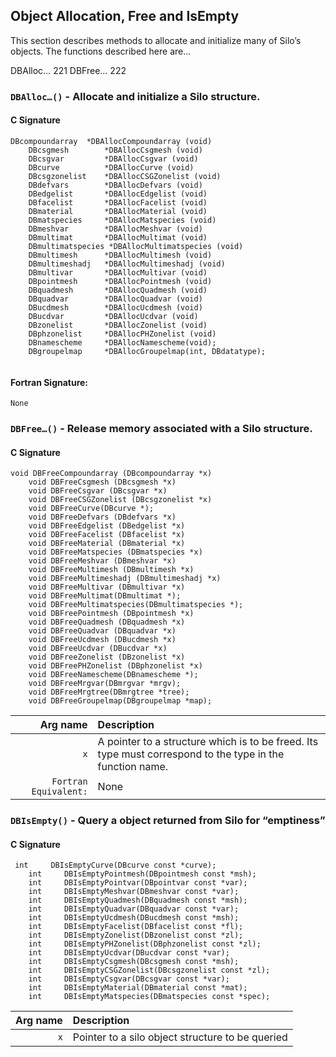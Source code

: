 ## Object Allocation, Free and IsEmpty

This section describes methods to allocate and initialize many of Silo’s objects. 
The functions described here are...

DBAlloc…	221
DBFree…	222

### `DBAlloc…()` - Allocate and initialize a Silo structure.

#### C Signature
```
DBcompoundarray  *DBAllocCompoundarray (void)
    DBcsgmesh        *DBAllocCsgmesh (void)
    DBcsgvar         *DBAllocCsgvar (void)
    DBcurve          *DBAllocCurve (void)
    DBcsgzonelist    *DBAllocCSGZonelist (void)
    DBdefvars        *DBAllocDefvars (void)
    DBedgelist       *DBAllocEdgelist (void)
    DBfacelist       *DBAllocFacelist (void)
    DBmaterial       *DBAllocMaterial (void)
    DBmatspecies     *DBAllocMatspecies (void)
    DBmeshvar        *DBAllocMeshvar (void)
    DBmultimat       *DBAllocMultimat (void)
    DBmultimatspecies *DBAllocMultimatspecies (void)
    DBmultimesh      *DBAllocMultimesh (void)
    DBmultimeshadj   *DBAllocMultimeshadj (void)
    DBmultivar       *DBAllocMultivar (void)
    DBpointmesh      *DBAllocPointmesh (void)
    DBquadmesh       *DBAllocQuadmesh (void)
    DBquadvar        *DBAllocQuadvar (void)
    DBucdmesh        *DBAllocUcdmesh (void)
    DBucdvar         *DBAllocUcdvar (void)
    DBzonelist       *DBAllocZonelist (void)
    DBphzonelist     *DBAllocPHZonelist (void)
    DBnamescheme     *DBAllocNamescheme(void);
    DBgroupelmap     *DBAllocGroupelmap(int, DBdatatype);
    
```
#### Fortran Signature:
```
None
```

### `DBFree…()` - Release memory associated with a Silo structure.

#### C Signature
```
void DBFreeCompoundarray (DBcompoundarray *x)
    void DBFreeCsgmesh (DBcsgmesh *x)
    void DBFreeCsgvar (DBcsgvar *x)
    void DBFreeCSGZonelist (DBcsgzonelist *x)
    void DBFreeCurve(DBcurve *);
    void DBFreeDefvars (DBdefvars *x)
    void DBFreeEdgelist (DBedgelist *x)
    void DBFreeFacelist (DBfacelist *x)
    void DBFreeMaterial (DBmaterial *x)
    void DBFreeMatspecies (DBmatspecies *x)
    void DBFreeMeshvar (DBmeshvar *x)
    void DBFreeMultimesh (DBmultimesh *x)
    void DBFreeMultimeshadj (DBmultimeshadj *x)
    void DBFreeMultivar (DBmultivar *x)
    void DBFreeMultimat(DBmultimat *);
    void DBFreeMultimatspecies(DBmultimatspecies *);
    void DBFreePointmesh (DBpointmesh *x)
    void DBFreeQuadmesh (DBquadmesh *x)
    void DBFreeQuadvar (DBquadvar *x)
    void DBFreeUcdmesh (DBucdmesh *x)
    void DBFreeUcdvar (DBucdvar *x)
    void DBFreeZonelist (DBzonelist *x)
    void DBFreePHZonelist (DBphzonelist *x)
    void DBFreeNamescheme(DBnamescheme *);
    void DBFreeMrgvar(DBmrgvar *mrgv);
    void DBFreeMrgtree(DBmrgtree *tree);
    void DBFreeGroupelmap(DBgroupelmap *map);
```

Arg name | Description
---:|:---
`x` | A pointer to a structure which is to be freed. Its type must correspond to the type in the function name.
`Fortran Equivalent:` | None

### `DBIsEmpty()` - Query a object returned from Silo for “emptiness”

#### C Signature
```
 int     DBIsEmptyCurve(DBcurve const *curve);
    int     DBIsEmptyPointmesh(DBpointmesh const *msh);
    int     DBIsEmptyPointvar(DBpointvar const *var);
    int     DBIsEmptyMeshvar(DBmeshvar const *var);
    int     DBIsEmptyQuadmesh(DBquadmesh const *msh);
    int     DBIsEmptyQuadvar(DBquadvar const *var);
    int     DBIsEmptyUcdmesh(DBucdmesh const *msh);
    int     DBIsEmptyFacelist(DBfacelist const *fl);
    int     DBIsEmptyZonelist(DBzonelist const *zl);
    int     DBIsEmptyPHZonelist(DBphzonelist const *zl);
    int     DBIsEmptyUcdvar(DBucdvar const *var);
    int     DBIsEmptyCsgmesh(DBcsgmesh const *msh);
    int     DBIsEmptyCSGZonelist(DBcsgzonelist const *zl);
    int     DBIsEmptyCsgvar(DBcsgvar const *var);
    int     DBIsEmptyMaterial(DBmaterial const *mat);
    int     DBIsEmptyMatspecies(DBmatspecies const *spec);
```

Arg name | Description
---:|:---
`x` | Pointer to a silo object structure to be queried

